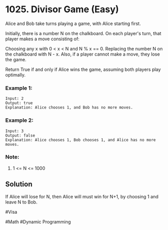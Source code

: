 # 1025. Divisor Game (Easy)

Alice and Bob take turns playing a game, with Alice starting first.

Initially, there is a number N on the chalkboard.  On each player's turn, that player makes a move consisting of:

Choosing any x with 0 < x < N and N % x == 0.
Replacing the number N on the chalkboard with N - x.
Also, if a player cannot make a move, they lose the game.

Return True if and only if Alice wins the game, assuming both players play optimally.

### Example 1:
```
Input: 2
Output: true
Explanation: Alice chooses 1, and Bob has no more moves.
```

### Example 2:
```
Input: 3
Output: false
Explanation: Alice chooses 1, Bob chooses 1, and Alice has no more moves.
```
### Note:
1. 1 <= N <= 1000

## Solution
If Alice will lose for N, then Alice will must win for N+1, by choosing 1 and leave N to Bob.

#Visa

#Math #Dynamic Programming
